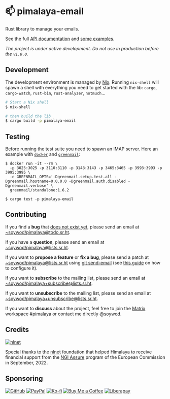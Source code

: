 # 📫 pimalaya-email

Rust library to manage your emails.

See the full [API documentation](https://docs.rs/pimalaya-email/latest/pimalaya_email/) and [some examples](https://git.sr.ht/~soywod/pimalaya/tree/master/item/email/examples).

*The project is under active development. Do not use in production before the `v1.0.0`.*

## Development

The development environment is managed by [Nix](https://nixos.org/download.html). Running `nix-shell` will spawn a shell with everything you need to get started with the lib: `cargo`, `cargo-watch`, `rust-bin`, `rust-analyzer`, `notmuch`…

```sh
# Start a Nix shell
$ nix-shell

# then build the lib
$ cargo build -p pimalaya-email
```

## Testing

Before running the test suite you need to spawn an IMAP server. Here an example with [`docker`](https://www.docker.com/) and [`greenmail`](https://github.com/greenmail-mail-test/greenmail):

```shell-session
$ docker run -it --rm \
  -p 3025:3025 -p 3110:3110 -p 3143:3143 -p 3465:3465 -p 3993:3993 -p 3995:3995 \
  -e GREENMAIL_OPTS='-Dgreenmail.setup.test.all -Dgreenmail.hostname=0.0.0.0 -Dgreenmail.auth.disabled -Dgreenmail.verbose' \
  greenmail/standalone:1.6.2
  
$ cargo test -p pimalaya-email
```

## Contributing

If you find a **bug** that [does not exist yet](https://todo.sr.ht/~soywod/pimalaya), please send an email at [~soywod/pimalaya@todo.sr.ht](mailto:~soywod/pimalaya@todo.sr.ht).

If you have a **question**, please send an email at [~soywod/pimalaya@lists.sr.ht](mailto:~soywod/pimalaya@lists.sr.ht).

If you want to **propose a feature** or **fix a bug**, please send a patch at [~soywod/pimalaya@lists.sr.ht](mailto:~soywod/pimalaya@lists.sr.ht) using [git send-email](https://git-scm.com/docs/git-send-email) (see [this guide](https://git-send-email.io/) on how to configure it).

If you want to **subscribe** to the mailing list, please send an email at [~soywod/pimalaya+subscribe@lists.sr.ht](mailto:~soywod/pimalaya+subscribe@lists.sr.ht).

If you want to **unsubscribe** to the mailing list, please send an email at [~soywod/pimalaya+unsubscribe@lists.sr.ht](mailto:~soywod/pimalaya+unsubscribe@lists.sr.ht).

If you want to **discuss** about the project, feel free to join the [Matrix](https://matrix.org/) workspace [#pimalaya](https://matrix.to/#/#pimalaya:matrix.org) or contact me directly [@soywod](https://matrix.to/#/@soywod:matrix.org).

## Credits

[![nlnet](https://nlnet.nl/logo/banner-160x60.png)](https://nlnet.nl/project/Himalaya/index.html)

Special thanks to the [nlnet](https://nlnet.nl/project/Himalaya/index.html) foundation that helped Himalaya to receive financial support from the [NGI Assure](https://www.ngi.eu/ngi-projects/ngi-assure/) program of the European Commission in September, 2022.

## Sponsoring

[![GitHub](https://img.shields.io/badge/-GitHub%20Sponsors-fafbfc?logo=GitHub%20Sponsors&style=flat-square)](https://github.com/sponsors/soywod)
[![PayPal](https://img.shields.io/badge/-PayPal-0079c1?logo=PayPal&logoColor=ffffff&style=flat-square)](https://www.paypal.com/paypalme/soywod)
[![Ko-fi](https://img.shields.io/badge/-Ko--fi-ff5e5a?logo=Ko-fi&logoColor=ffffff&style=flat-square)](https://ko-fi.com/soywod)
[![Buy Me a Coffee](https://img.shields.io/badge/-Buy%20Me%20a%20Coffee-ffdd00?logo=Buy%20Me%20A%20Coffee&logoColor=000000&style=flat-square)](https://www.buymeacoffee.com/soywod)
[![Liberapay](https://img.shields.io/badge/-Liberapay-f6c915?logo=Liberapay&logoColor=222222&style=flat-square)](https://liberapay.com/soywod)
